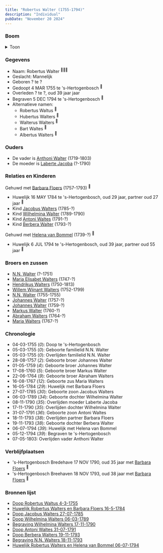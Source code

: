 ```yaml
---
title: "Robertus Walter (1755-1794)"
description: "Individual"
pubDate: "November 20 2024"
---
```


### Boom
<details><summary>Toon</summary>

![test](https://www.plantuml.com/plantuml/svg/bLLTQzim57tNhxYq3tqAsFLt24cJBg4hxLRAjZB62BAjnIQo52Hd9PJyzzt6IkovT6XlrfMkxhddd2jVwPggUbjnejUbs515AqXfjbufkHNvjUHIGQseqBZ5H4sACcUGbIhZhFbcrQRUGSMgb2dTX7JD59FrRiD8vzQCKwtXXG30JAgSgIz5cQq5qteqgcWfncFmo9wG2tWubDAaoJYRYhgGeeGdol7YCw0QFZgEwxa0vtDl4IncUElBhvBnV0-ZOKhJtJALTStPS0m-V9XVWnkv2KmwX_Hwo_cIYdoPAQbrAX47dexWVleTtDZnyFJ-2E2EOcyrWrkQoPIs02uHm68sz-RUFm1CREh6yEdpDqIPE72X1pTOJQwOIANEYXR6QFZCyhmKAqm8uFRh7IRuuG7Emd4SFuHpNgwAUiSubyy8QKyCJuE1EK4CxZPWCZ7mkkKxv5ZjKRuslTLzsdq7JdhPq7y_VKISGM13Gs34Ilm3_KSeCwfIj10ik4IFjKW26_vTc3uS44Gs2DoJ4dyve4kz6pOcYMA_vJvvoxr9FPZcH6EBFlHjx7iP6Q5ZAm8dNT1F9IyOhqf1-ng6Lio5HhlOQdJSgFLm1mGExsbsEys7DisZSvlc4_U_cvynXVvzstbavPcawmBBmcOuZgEL4EFHDc2SCZ3wzzP1RntsrX4njXdym5SsP-BdAT5esjzenXsvxcz4fz6wOPoXFtvJWOzoLJ7UCXNRC1KRZtXM7fcyDrFXKUXsf89tdhEMui3q5tS2v8g97FzcVm00)
</details>

### Gegevens
- Naam: Robertus Walter <sup><a href="../s00192/" style="text-decoration:none" title="Doop Robertus Waltus 4-3-1755">:link:</a><a href="../s00202/" style="text-decoration:none" title="Huwelijk Robertus Walters en Barbara Floers 16-5-1784">:link:</a><a href="../s00283/" style="text-decoration:none" title="Doop Berbera Walters 19-11-1793">:link:</a></sup>
- Geslacht: Mannelijk
- Geboren ? te ? 
- Gedoopt 4 MAR 1755 te 's-Hertogenbosch <sup><a href="../s00192/" style="text-decoration:none" title="Doop Robertus Waltus 4-3-1755">:link:</a></sup>
- Overleden ? te ?, oud 39 jaar jaar 
- Begraven 5 DEC 1794 te 's-Hertogenbosch <sup><a href="../s00275/" style="text-decoration:none" title="Begravene Robertus Waltus 05-12-1794">:link:</a></sup>
- Alternatieve namen:
  - Robertus Waltus <sup><a href="../s00192/" style="text-decoration:none" title="Doop Robertus Waltus 4-3-1755">:link:</a></sup>
  - Hubertus Walters <sup><a href="../s00279/" style="text-decoration:none" title="Doop Jacobus Walters 27-07-1785">:link:</a></sup>
  - Walterus Walters <sup><a href="../s00274/" style="text-decoration:none" title="Doop Wilhelmina Walters 06-03-1789">:link:</a></sup>
  - Bart Waltes <sup><a href="../s00282/" style="text-decoration:none" title="Doop Antoni Waltes 31-07-1791">:link:</a></sup>
  - Albertus Walters <sup><a href="../s00284/" style="text-decoration:none" title="Begraving N.N. Walters 18-11-1793">:link:</a></sup>

### Ouders
- De vader is [Anthoni Walter](../i00131/) (1719-1803)
- De moeder is [Laberte Jacoba](../i00132/) (?-1790)

### Relaties en Kinderen

Gehuwd met [Barbara Floers](../i00145/) (1757-1793) <sup><a href="../s00202/" style="text-decoration:none" title="Huwelijk Robertus Walters en Barbara Floers 16-5-1784">:link:</a></sup>
- Huwelijk 16 MAY 1784 te 's-Hertogenbosch, oud 29 jaar, partner oud 27 jaar <sup><a href="../s00202/" style="text-decoration:none" title="Huwelijk Robertus Walters en Barbara Floers 16-5-1784">:link:</a></sup>
- Kind [Jacobus Walters](../i00164/) (1785-?)
- Kind [Wilhelmina Walter](../i00165/) (1789-1790)
- Kind [Antoni Waltes](../i00166/) (1791-?)
- Kind [Berbera Walter](../i00167/) (1793-?)

Gehuwd met [Helena van Bommel](../i00168/) (1739-?) <sup><a href="../s00285/" style="text-decoration:none" title="Huwelijk Robertus Walters en Helena van Bommel 06-07-1794">:link:</a></sup>
- Huwelijk 6 JUL 1794 te 's-Hertogenbosch, oud 39 jaar, partner oud 55 jaar <sup><a href="../s00285/" style="text-decoration:none" title="Huwelijk Robertus Walters en Helena van Bommel 06-07-1794">:link:</a></sup>

### Broers en zussen
- [N.N. Walter](../i00143/) (?-1751)
- [Maria Elisabet Walters](../i00147/) (1747-?)
- [Hendrikus Walters](../i00139/) (1750-1813)
- [Willem Wijnant Walters](../i00120/) (1752-1799)
- [N.N. Walter](../i00173/) (1755-1755)
- [Johannes Walter](../i00141/) (1757-?)
- [Johannes Walter](../i00146/) (1759-?)
- [Markus Walter](../i00144/) (1760-?)
- [Abraham Walters](../i00133/) (1764-?)
- [Maria Walters](../i00138/) (1767-?)

### Chronologie
- 04-03-1755 (<i>0</i>): Doop te 's-Hertogenbosch
- 05-03-1755 (<i>0</i>): Geboorte familielid N.N. Walter
- 05-03-1755 (<i>0</i>): Overlijden familielid N.N. Walter
- 28-08-1757 (<i>2</i>): Geboorte broer Johannes Walter
- 01-05-1759 (<i>4</i>): Geboorte broer Johannes Walter
- 17-08-1760 (<i>5</i>): Geboorte broer Markus Walter
- 22-06-1764 (<i>9</i>): Geboorte broer Abraham Walters
- 16-08-1767 (<i>12</i>): Geboorte zus Maria Walters
- 16-05-1784 (<i>29</i>): Huwelijk met Barbara Floers
- 27-07-1785 (<i>30</i>): Geboorte zoon Jacobus Walters
- 06-03-1789 (<i>34</i>): Geboorte dochter Wilhelmina Walter
- 08-11-1790 (<i>35</i>): Overlijden moeder Laberte Jacoba
- 17-11-1790 (<i>35</i>): Overlijden dochter Wilhelmina Walter
- 31-07-1791 (<i>36</i>): Geboorte zoon Antoni Waltes
- 18-11-1793 (<i>38</i>): Overlijden partner Barbara Floers
- 19-11-1793 (<i>38</i>): Geboorte dochter Berbera Walter
- 06-07-1794 (<i>39</i>): Huwelijk met Helena van Bommel
- 05-12-1794 (<i>39</i>): Begraven te 's-Hertogenbosch
- 07-05-1803: Overlijden vader Anthoni Walter

### Verblijfplaatsen
- 's-Hertogenbosch Bredehave 17 NOV 1790, oud 35 jaar met [Barbara Floers](../i00145/) <sup><a href="../s00281/" style="text-decoration:none" title="Begraving Wilhelmina Walters 19-11-1790">:link:</a></sup>
- 's-Hertogenbosch Breehaven 18 NOV 1793, oud 38 jaar met [Barbara Floers](../i00145/) <sup><a href="../s00284/" style="text-decoration:none" title="Begraving N.N. Walters 18-11-1793">:link:</a></sup>

### Bronnen lijst
- [Doop Robertus Waltus 4-3-1755](../s00192/)
- [Huwelijk Robertus Walters en Barbara Floers 16-5-1784](../s00202/)
- [Doop Jacobus Walters 27-07-1785](../s00279/)
- [Doop Wilhelmina Walters 06-03-1789](../s00274/)
- [Begraving Wilhelmina Walters 17-11-1790](../s00280/)
- [Doop Antoni Waltes 31-07-1791](../s00282/)
- [Doop Berbera Walters 19-11-1793](../s00283/)
- [Begraving N.N. Walters 18-11-1793](../s00284/)
- [Huwelijk Robertus Walters en Helena van Bommel 06-07-1794](../s00285/)